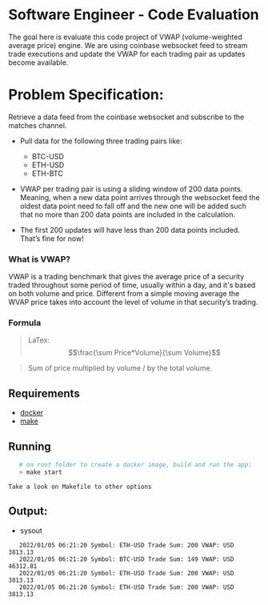 # Software Engineer - Code Evaluation
The goal here is evaluate this code project of VWAP (volume-weighted average price) engine. We are using coinbase websocket feed to stream trade executions and update the VWAP for each trading pair as updates become available.

# Problem Specification:

Retrieve a data feed from the coinbase websocket and subscribe to the matches channel.

- Pull data for the following three trading pairs like:

    - BTC-USD
    - ETH-USD
    - ETH-BTC

- VWAP per trading pair is using a sliding window of 200 data points. Meaning, when a new
  data point arrives through the websocket feed the oldest data point need to fall off and the new one will be
  added such that no more than 200 data points are included in the calculation.
- The first 200 updates will have less than 200 data points included. That’s fine for now!
 
### What is VWAP?
VWAP is a trading benchmark that gives the average price of a security traded throughout some period of time, usually within a day, and it's based on both volume and price. Different from a simple moving average the WVAP price takes into account the level of volume in that security’s trading.
 
### Formula

> LaTex:
> $$\frac{\sum Price*Volume}{\sum Volume}$$ 

> Sum of price multiplied by volume / by the total volume.

## Requirements
- [docker](https://docs.docker.com/get-docker/)
- [make](https://www.gnu.org/software/make/)
 
## Running
```bash
   # on root folder to create a docker image, build and run the app:
   > make start
```
`Take a look on Makefile to other options`

## Output:
- sysout
```
   2022/01/05 06:21:20 Symbol: ETH-USD Trade Sum: 200 VWAP: USD 3813.13
   2022/01/05 06:21:20 Symbol: BTC-USD Trade Sum: 149 VWAP: USD 46312.81
   2022/01/05 06:21:20 Symbol: ETH-USD Trade Sum: 200 VWAP: USD 3813.13
   2022/01/05 06:21:20 Symbol: ETH-USD Trade Sum: 200 VWAP: USD 3813.13
```
 

